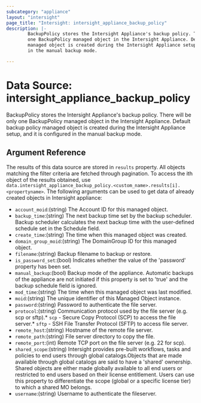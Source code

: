 ```yaml
---
subcategory: "appliance"
layout: "intersight"
page_title: "Intersight: intersight_appliance_backup_policy"
description: |-
        BackupPolicy stores the Intersight Appliance's backup policy. There will be only
        one BackupPolicy managed object in the Intersight Appliance. Default backup policy
        managed object is created during the Intersight Appliance setup, and it is configured
        in the manual backup mode.

---
```


# Data Source: intersight_appliance_backup_policy
BackupPolicy stores the Intersight Appliance's backup policy. There will be only
one BackupPolicy managed object in the Intersight Appliance. Default backup policy
managed object is created during the Intersight Appliance setup, and it is configured
in the manual backup mode.
## Argument Reference
The results of this data source are stored in `results` property.
All objects matching the filter criteria are fetched through pagination.
To access the ith object of the results obtained, use `data.intersight_appliance_backup_policy.<custom_name>.results[i].<propertyname>`.
The following arguments can be used to get data of already created objects in Intersight appliance:
* `account_moid`:(string) The Account ID for this managed object. 
* `backup_time`:(string) The next backup time set by the backup scheduler. Backup scheduler calculates the next backup time with the user-defined schedule set in the Schedule field. 
* `create_time`:(string) The time when this managed object was created. 
* `domain_group_moid`:(string) The DomainGroup ID for this managed object. 
* `filename`:(string) Backup filename to backup or restore. 
* `is_password_set`:(bool) Indicates whether the value of the 'password' property has been set. 
* `manual_backup`:(bool) Backup mode of the appliance. Automatic backups of the appliance are not initiated if this property is set to 'true' and the backup schedule field is ignored. 
* `mod_time`:(string) The time when this managed object was last modified. 
* `moid`:(string) The unique identifier of this Managed Object instance. 
* `password`:(string) Password to authenticate the file server. 
* `protocol`:(string) Communication protocol used by the file server (e.g. scp or sftp).* `scp` - Secure Copy Protocol (SCP) to access the file server.* `sftp` - SSH File Transfer Protocol (SFTP) to access file server. 
* `remote_host`:(string) Hostname of the remote file server. 
* `remote_path`:(string) File server directory to copy the file. 
* `remote_port`:(int) Remote TCP port on the file server (e.g. 22 for scp). 
* `shared_scope`:(string) Intersight provides pre-built workflows, tasks and policies to end users through global catalogs.Objects that are made available through global catalogs are said to have a 'shared' ownership. Shared objects are either made globally available to all end users or restricted to end users based on their license entitlement. Users can use this property to differentiate the scope (global or a specific license tier) to which a shared MO belongs. 
* `username`:(string) Username to authenticate the fileserver. 
 
